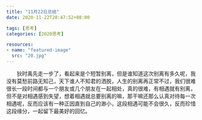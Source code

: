 ```yaml
---
title: "11月22日总结"
date: 2020-11-22T20:47:52+08:00

tags: [思考]
categories: [2020思考]

resources:
- name: "featured-image"
  src: "20.jpg"
---
```


<!--more-->	

&emsp;&emsp;狄时禹先走一步了，看起来是个短暂别离，但是谁知道这次别离有多久呢，我没有莫愁前路无知己，天下谁人不知君的洒脱，人生的别离再正常不过，我们很难很长一段时间都与一个朋友或几个朋友在一起相处，真的很难，有相遇就有别离，但不是对相遇感到失望，想着相遇就总要别离的嘛，那干嘛还那么认真对待每一次相遇呢，反而应该有一种正因直到自己的渺小，这段相遇可能不会很久，反而珍惜这段缘分，一起留下最美好的回忆。